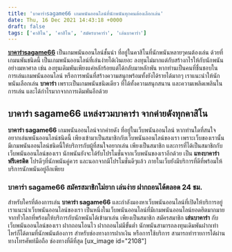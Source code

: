 ```yaml
---
title: 'บาคาร่าsagame66 เกมพนันออนไลน์ที่นักพนันทุกคนต้องเลือกเล่น'
date: Thu, 16 Dec 2021 14:43:18 +0000
draft: false
tags: ['คาสิโน', 'คาสิโน', 'สมัครบาคาร่า', 'เล่นบาคาร่า']
---
```


**[บาคาร่าsagame66](/archives/)** เป็นเกมพนันออนไลน์ชั้นนำ ที่อยู่ในคาสิโนที่นักพนันหลายๆคนต้องเล่น ด้วยที่เกมนพันชนิดนี้ เป็นเกมพนันออนไลน์ที่เล่นง่ายได้เงินเยอะ ลงทุนไม่มากแต่กับสร้างกไรให้กับนักพนันอย่างมหาศาล เช่น ลงทุนเดิมพันเพียงแค่หลักร้อยแต่ได้กลับมาหลักพัน หากท่านเป็นคนที่ชื่นชอบในการเล่นเกมพนันออนไลน์ หรือการพนันที่สร้างความสนุกพร้อมทั้งยังได้รายได้มากๆ เราแนะนำให้นักพนันเลือกเล่น **บาคาร่า** เพราะเป็นเกมพนันชนิดเดียว ที่ได้ทั้งความสนุกสนาน และความเพลิดเพลินในการเล่น และได้กำไรมากจากการเดิมพันอีกด้วย

**บาคาร่า sagame66 แหล่งรวมบาคาร่า จากค่ายดังทุกคาสิโน**
--------------------------------------------------------

**บาคาร่า sagame66** เกมพนันออนไลน์จากค่ายดัง ที่อยู่ในเว็บพนันออนไลน์ หากท่านใดที่สนใจอยากเล่นพนันออนไลน์ชนิดนี้ เพียงเข้ามาเป็นสมาชิกกับเว็บพนันออนไลน์ของเรา เพราะเว็บของเรานั้นมีเกมพนันออนไลน์ชนิดนี้ให้บริการกับผู้ที่สนใจอยากเล่น เพียงเป็นสมาชิก และการที่ได้เป็นสมาชิกกับเว็บพนันออนไลน์ของเรา นักพนันยังจะได้รับโปรโมชั่นจากเว็บพนันของเราอีกด้วย เป็น **แทงบาคาร่า ฟรีเครดิต** โปรดีๆที่นักพนันคู่ควร และนอกจากมีโปรโมชั่นดีๆแล้ว ภายในเว็บยังมีบริการที่ดีที่พร้อมให้บริการนักพนันอยู่อีกเพียบ

### **บาคาร่า sagame66 สมัครสมาชิกไม่ยาก เล่นง่าย ฝากถอนได้ตลอด 24 ชม.**

สำหรับใครที่ต้องการเล่น **บาคาร่า sagame66** และกำลังมองหาเว็บพนันออนไลน์ที่เปิดให้บริการอยู่ เราแนะนำเว็บพนันออนไลน์ของเรา เป็นหนึ่งในเว็บพนันออนไลน์ที่มีเกมพนันออนไลน์ยอดฮิตมากมายจากทั่วโลกที่พร้อมให้บริการกับนักพนันได้เข้ามาเล่น เพียงเป็นสมาชิก สมัครสมาชิก **เล่นบาคาร่า** กับเว็บพนันออนไลน์ของเรา ฝากถอนโอนไว ฝากถอนไม่มีขั้นต่ำ นักพนันสามารถลงทุนเดิมพันฝากเท่าไหร่ก็ได้ตามที่นักพนันต้องการ สำหรับช่องทางการฝากเงิน หรือการใช้บริการ สามารถทำรายการได้ผ่านทางโทรศัพท์มือถือ ช่องทางที่ดีที่สุด \[ux\_image id="2108"\]